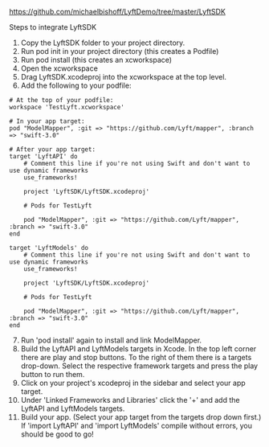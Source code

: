 https://github.com/michaelbishoff/LyftDemo/tree/master/LyftSDK

Steps to integrate LyftSDK  
1. Copy the LyftSDK folder to your project directory.  
2. Run pod init in your project directory (this creates a Podfile)  
3. Run pod install (this creates an xcworkspace)  
4. Open the xcworkspace  
5. Drag LyftSDK.xcodeproj into the xcworkspace at the top level.  
6. Add the following to your podfile:  
```
# At the top of your podfile:
workspace 'TestLyft.xcworkspace'
```
```
# In your app target:
pod "ModelMapper", :git => "https://github.com/Lyft/mapper", :branch => "swift-3.0"
```
```
# After your app target:
target 'LyftAPI' do
    # Comment this line if you're not using Swift and don't want to use dynamic frameworks
    use_frameworks!

    project 'LyftSDK/LyftSDK.xcodeproj'

    # Pods for TestLyft

    pod "ModelMapper", :git => "https://github.com/Lyft/mapper", :branch => "swift-3.0"
end

target 'LyftModels' do
    # Comment this line if you're not using Swift and don't want to use dynamic frameworks
    use_frameworks!

    project 'LyftSDK/LyftSDK.xcodeproj'

    # Pods for TestLyft

    pod "ModelMapper", :git => "https://github.com/Lyft/mapper", :branch => "swift-3.0"
end
```
7. Run 'pod install' again to install and link ModelMapper.
8. Build the LyftAPI and LyftModels targets in Xcode.
    In the top left corner there are play and stop buttons. To the right of them there is a targets drop-down.
    Select the respective framework targets and press the play button to run them.
9. Click on your project's xcodeproj in the sidebar and select your app target.
10. Under 'Linked Frameworks and Libraries' click the '+' and add the LyftAPI and LyftModels targets.
11. Build your app. (Select your app target from the targets drop down first.) 
    If 'import LyftAPI' and 'import LyftModels' compile without errors, you should be good to go!
